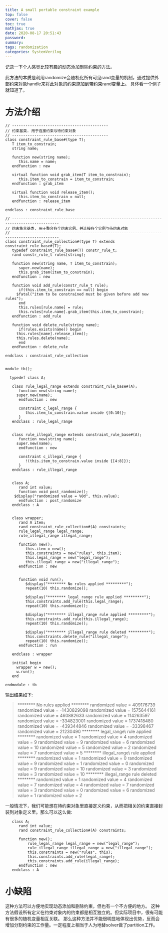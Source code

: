 ```yaml
---
title: A small portable constraint example
top: false
cover: false
toc: true
mathjax: true
date: 2020-08-17 20:51:43
password:
summary:
tags: randomization
categories: SystemVerilog
---
```



记录一下个人感觉比较有趣的动态添加删除约束的方法。

<!--- more --->

此方法的本质是利用randomize会随机化所有可见rand变量的机制，通过提供外部约束对象handle来将此对象的约束施加到带约束rand变量上。
具体看一个例子就知道了。

# 方法介绍
~~~
// -------------------------------------------
// 约束基类. 用于连接约束与待约束对象
// -------------------------------------------
class constraint_rule_base#(type T);
   T item_to_constrain;
   string name;

   function new(string name);
      this.name = name;
   endfunction : new

   virtual function void grab_item(T item_to_constrain);
      this.item_to_constrain = item_to_constrain;
   endfunction : grab_item

   virtual function void release_item();
      this.item_to_constrain = null;
   endfunction : release_item
   
endclass : constraint_rule_base

// -------------------------------------------------------------------------------------------
// 约束集合基类. 用于整合各个约束实例，并连接各个实例与待约束对象
// -------------------------------------------------------------------------------------------
class constraint_rule_collection#(type T) extends constraint_rule_base#(T);
   typedef constraint_rule_base#(T) constr_rule_t;
   rand constr_rule_t rules[string];

   function new(string name, T item_to_constrain);
      super.new(name);
      this.grab_item(item_to_constrain);
   endfunction : new
  
   function void add_rule(constr_rule_t rule);
      if(this.item_to_constrain == null) begin
	 $fatal("item to be constrained must be given before add new rules");
      end
      this.rules[rule.name] = rule;
      this.rules[rule.name].grab_item(this.item_to_constrain);
   endfunction : add_rule

   function void delete_rule(string name);
      if(rules.exists(name)) begin
	 this.rules[name].release_item();
	 this.rules.delete(name);
      end
   endfunction : delete_rule

endclass : constraint_rule_collection


module tb();

  typedef class A;
  
   class rule_legal_range extends constraint_rule_base#(A);
      function new(string name);
	 super.new(name);
      endfunction : new
     
      constraint c_legal_range {
         this.item_to_constrain.value inside {[0:10]};
      }
   endclass : rule_legal_range
    
    
   class rule_illegal_range extends constraint_rule_base#(A); 
      function new(string name);
	 super.new(name);
      endfunction : new
     
      constraint c_illegal_range {
         !(this.item_to_constrain.value inside {[4:8]});
      }
   endclass : rule_illegal_range
  

   class A;
      rand int value;
      function void post_randomize();
	$display("randomized value = %0d", this.value);
      endfunction : post_randomize
   endclass : A


   class wrapper;
      rand A item;
      rand constraint_rule_collection#(A) constraints;
      rule_legal_range legal_range;
      rule_illegal_range illegal_range;

      function new();
     	 this.item = new();
     	 this.constraints = new("rules", this.item);
     	 this.legal_range = new("legal_range");
     	 this.illegal_range = new("illegal_range");
      endfunction : new


      function void run();
         $display("******** No rules applied *********");
         repeat(10) this.randomize();
		 
     	 $display("******** legal_range rule applied *********");
     	 this.constraints.add_rule(this.legal_range);
     	 repeat(10) this.randomize();
		 
     	 $display("******** illegal_range rule applied *********");
     	 this.constraints.add_rule(this.illegal_range);
     	 repeat(10) this.randomize();
		 
     	 $display("******** illegal_range rule deleted *********");
     	 this.constraints.delete_rule("illegal_range");
     	 repeat(10) this.randomize();
      endfunction : run

   endclass : wrapper

   initial begin
     wrapper w = new();
     w.run();
   end

endmodule : tb
~~~

输出结果如下:
> \*\*\*\*\*\*\*\* No rules applied \*\*\*\*\*\*\*\*
> randomized value = 409176739
> randomized value = -1430829098
> randomized value = 1575644161
> randomized value = 460882633
> randomized value = 114263597
> randomized value = -334823001
> randomized value = 1737418480
> randomized value = -439344846
> randomized value = -33398467
> randomized value = 21230490
> \*\*\*\*\*\*\*\* legal\_range\ rule applied \*\*\*\*\*\*\*\*
> randomized value = 1
> randomized value = 4
> randomized value = 9
> randomized value = 9
> randomized value = 6
> randomized value = 10
> randomized value = 5
> randomized value = 2
> randomized value = 7
> randomized value = 5
> \*\*\*\*\*\*\*\* illegal\_range\ rule applied \*\*\*\*\*\*\*\*
> randomized value = 1
> randomized value = 0
> randomized value = 9
> randomized value = 1
> randomized value = 0
> randomized value = 9
> randomized value = 10
> randomized value = 3
> randomized value = 3
> randomized value = 10
> \*\*\*\*\*\*\*\* illegal\_range rule deleted \*\*\*\*\*\*\*\*
> randomized value = 1
> randomized value = 4
> randomized value = 7
> randomized value = 4
> randomized value = 7
> randomized value = 3
> randomized value = 0
> randomized value = 6
> randomized value = 1
> randomized value = 2


一般情况下，我们可能想在待约束对象里直接定义约束，从而把相关的约束直接封装到对象定义里。那么可以这么做:
~~~
   class A;
      rand int value;
      rand constraint_rule_collection#(A) constraints;

      function new();
          rule_legal_range legal_range = new("legal_range");
          rule_illegal_range illegal_range = new("illegal_range");
          this.constraints = new("rules", this);
          this.constraints.add_rule(legal_range);
          this.constraints.add_rule(illegal_range);
      endfunction : new
   endclass : A
~~~


# 小缺陷
这种方法可以方便地实现动态添加和删除约束，但也有一个不方便的地方。
这种方法假设所有定义在约束对象内的约束都是相互独立的。但实际项目中，很有可能有很多的随机变量相互关联。
那么这种方法并不能很明显地体现出优势，反而会增加分割约束的工作量。一定程度上相当于人为地替solver做了partition工作。
